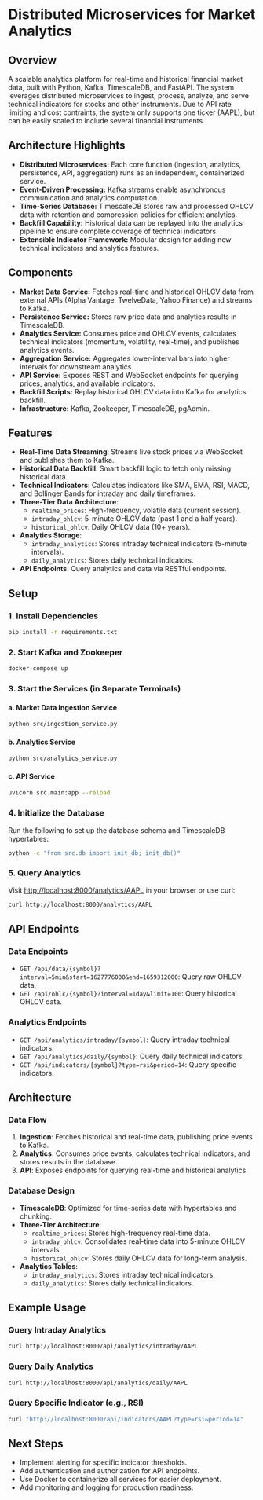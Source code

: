 # Distributed Microservices for Market Analytics

## Overview
A scalable analytics platform for real-time and historical financial market data, built with Python, Kafka, TimescaleDB, and FastAPI. The system leverages distributed microservices to ingest, process, analyze, and serve technical indicators for stocks and other instruments. Due to API rate limiting and cost contraints, the system only supports one ticker (AAPL), but can be easily scaled to include several financial instruments. 

## Architecture Highlights
- **Distributed Microservices:** Each core function (ingestion, analytics, persistence, API, aggregation) runs as an independent, containerized service.
- **Event-Driven Processing:** Kafka streams enable asynchronous communication and analytics computation.
- **Time-Series Database:** TimescaleDB stores raw and processed OHLCV data with retention and compression policies for efficient analytics.
- **Backfill Capability:** Historical data can be replayed into the analytics pipeline to ensure complete coverage of technical indicators.
- **Extensible Indicator Framework:** Modular design for adding new technical indicators and analytics features.

## Components
- **Market Data Service:** Fetches real-time and historical OHLCV data from external APIs (Alpha Vantage, TwelveData, Yahoo Finance) and streams to Kafka.
- **Persistence Service:** Stores raw price data and analytics results in TimescaleDB.
- **Analytics Service:** Consumes price and OHLCV events, calculates technical indicators (momentum, volatility, real-time), and publishes analytics events.
- **Aggregation Service:** Aggregates lower-interval bars into higher intervals for downstream analytics.
- **API Service:** Exposes REST and WebSocket endpoints for querying prices, analytics, and available indicators.
- **Backfill Scripts:** Replay historical OHLCV data into Kafka for analytics backfill.
- **Infrastructure:** Kafka, Zookeeper, TimescaleDB, pgAdmin.

## Features
- **Real-Time Data Streaming**: Streams live stock prices via WebSocket and publishes them to Kafka.
- **Historical Data Backfill**: Smart backfill logic to fetch only missing historical data.
- **Technical Indicators**: Calculates indicators like SMA, EMA, RSI, MACD, and Bollinger Bands for intraday and daily timeframes.
- **Three-Tier Data Architecture**:
  - `realtime_prices`: High-frequency, volatile data (current session).
  - `intraday_ohlcv`: 5-minute OHLCV data (past 1 and a half years).
  - `historical_ohlcv`: Daily OHLCV data (10+ years).
- **Analytics Storage**:
  - `intraday_analytics`: Stores intraday technical indicators (5-minute intervals).
  - `daily_analytics`: Stores daily technical indicators.
- **API Endpoints**: Query analytics and data via RESTful endpoints.

## Setup

### 1. Install Dependencies
```bash
pip install -r requirements.txt
```

### 2. Start Kafka and Zookeeper
```bash
docker-compose up
```

### 3. Start the Services (in Separate Terminals)

#### a. Market Data Ingestion Service
```bash
python src/ingestion_service.py
```

#### b. Analytics Service
```bash
python src/analytics_service.py
```

#### c. API Service
```bash
uvicorn src.main:app --reload
```

### 4. Initialize the Database
Run the following to set up the database schema and TimescaleDB hypertables:
```bash
python -c "from src.db import init_db; init_db()"
```

### 5. Query Analytics
Visit [http://localhost:8000/analytics/AAPL](http://localhost:8000/analytics/AAPL) in your browser or use curl:
```bash
curl http://localhost:8000/analytics/AAPL
```

## API Endpoints

### Data Endpoints
- `GET /api/data/{symbol}?interval=5min&start=1627776000&end=1659312000`: Query raw OHLCV data.
- `GET /api/ohlc/{symbol}?interval=1day&limit=100`: Query historical OHLCV data.

### Analytics Endpoints
- `GET /api/analytics/intraday/{symbol}`: Query intraday technical indicators.
- `GET /api/analytics/daily/{symbol}`: Query daily technical indicators.
- `GET /api/indicators/{symbol}?type=rsi&period=14`: Query specific indicators.

## Architecture

### Data Flow
1. **Ingestion**: Fetches historical and real-time data, publishing price events to Kafka.
2. **Analytics**: Consumes price events, calculates technical indicators, and stores results in the database.
3. **API**: Exposes endpoints for querying real-time and historical analytics.

### Database Design
- **TimescaleDB**: Optimized for time-series data with hypertables and chunking.
- **Three-Tier Architecture**:
  - `realtime_prices`: Stores high-frequency real-time data.
  - `intraday_ohlcv`: Consolidates real-time data into 5-minute OHLCV intervals.
  - `historical_ohlcv`: Stores daily OHLCV data for long-term analysis.
- **Analytics Tables**:
  - `intraday_analytics`: Stores intraday technical indicators.
  - `daily_analytics`: Stores daily technical indicators.

## Example Usage

### Query Intraday Analytics
```bash
curl http://localhost:8000/api/analytics/intraday/AAPL
```

### Query Daily Analytics
```bash
curl http://localhost:8000/api/analytics/daily/AAPL
```

### Query Specific Indicator (e.g., RSI)
```bash
curl "http://localhost:8000/api/indicators/AAPL?type=rsi&period=14"
```

## Next Steps
- Implement alerting for specific indicator thresholds.
- Add authentication and authorization for API endpoints.
- Use Docker to containerize all services for easier deployment.
- Add monitoring and logging for production readiness.